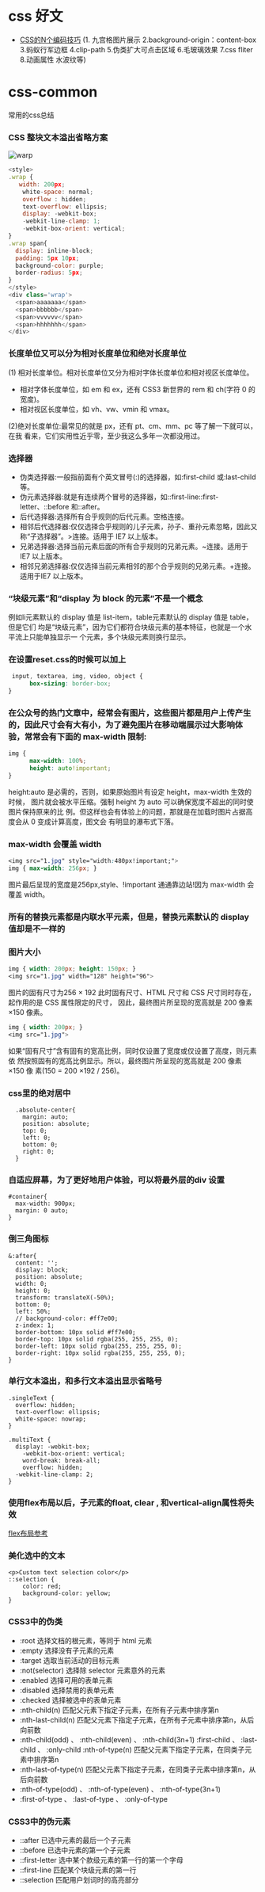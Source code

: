 # css 好文
* [CSS的N个编码技巧](https://juejin.cn/post/6924206099193135111) (1. 九宫格图片展示 2.background-origin：content-box 3.蚂蚁行军边框 4.clip-path 5.伪类扩大可点击区域 6.毛玻璃效果 7.css fliter 8.动画属性 水波纹等)

# css-common
常用的css总结

### CSS 整块文本溢出省略方案
![warp](./img/wrap.png)


```javascript
<style>
.wrap {
   width: 200px;
    white-space: normal;
    overflow : hidden;
    text-overflow: ellipsis;
    display: -webkit-box;
    -webkit-line-clamp: 1;
    -webkit-box-orient: vertical;
}
.wrap span{
  display: inline-block;
  padding: 5px 10px;
  background-color: purple;
  border-radius: 5px; 
}
</style>
<div class='wrap'>
  <span>aaaaaaa</span>
  <span>bbbbbb</span>
  <span>vvvvvv</span>
  <span>hhhhhhh</span>
</div>
```

### 长度单位又可以分为相对长度单位和绝对长度单位

(1) 相对长度单位。相对长度单位又分为相对字体长度单位和相对视区长度单位。

* 相对字体长度单位，如 em 和 ex，还有 CSS3 新世界的 rem 和 ch(字符 0 的宽度)。
* 相对视区长度单位，如 vh、vw、vmin 和 vmax。

(2)绝对长度单位:最常见的就是 px，还有 pt、cm、mm、pc 等了解一下就可以，在我
看来，它们实用性近乎零，至少我这么多年一次都没用过。

### 选择器

* 伪类选择器:一般指前面有个英文冒号(:)的选择器，如:first-child 或:last-child 等。
* 伪元素选择器:就是有连续两个冒号的选择器，如::first-line::first-letter、::before 和::after。
* 后代选择器:选择所有合乎规则的后代元素。空格连接。
* 相邻后代选择器:仅仅选择合乎规则的儿子元素，孙子、重孙元素忽略，因此又称“子选择器”。>连接。适用于 IE7 以上版本。
* 兄弟选择器:选择当前元素后面的所有合乎规则的兄弟元素。~连接。适用于 IE7 以上版本。
* 相邻兄弟选择器:仅仅选择当前元素相邻的那个合乎规则的兄弟元素。+连接。适用于IE7 以上版本。

### “块级元素”和“display 为 block 的元素”不是一个概念

   例如li元素默认的 display 值是 list-item，table元素默认的 display 值是 table，但是它们 均是“块级元素”，因为它们都符合块级元素的基本特征，也就是一个水平流上只能单独显示一 个元素，多个块级元素则换行显示。
   
### 在设置reset.css的时候可以加上

```css
 input, textarea, img, video, object {
      box-sizing: border-box;
}
```

### 在公众号的热门文章中，经常会有图片，这些图片都是用户上传产生的，因此尺寸会有大有小，为了避免图片在移动端展示过大影响体验，常常会有下面的 max-width 限制:

```css
img {
      max-width: 100%;
      height: auto!important;
}
```
height:auto 是必需的，否则，如果原始图片有设定 height，max-width 生效的时候， 图片就会被水平压缩。强制 height 为 auto 可以确保宽度不超出的同时使图片保持原来的比 例。但这样也会有体验上的问题，那就是在加载时图片占据高度会从 0 变成计算高度，图文会 有明显的瀑布式下落。

### max-width 会覆盖 width
```css
<img src="1.jpg" style="width:480px!important;">
img { max-width: 256px; }
```
图片最后呈现的宽度是256px,style、!important 通通靠边站!因为 max-width 会覆盖 width。

### 所有的替换元素都是内联水平元素，但是，替换元素默认的 display 值却是不一样的

### 图片大小 
```css
img { width: 200px; height: 150px; }
<img src="1.jpg" width="128" height="96">
```
图片的固有尺寸为256 × 192
此时固有尺寸、HTML 尺寸和 CSS 尺寸同时存在，起作用的是 CSS 属性限定的尺寸， 因此，最终图片所呈现的宽高就是 200 像素×150 像素。

```css
img { width: 200px; }
<img src="1.jpg">
```
如果“固有尺寸”含有固有的宽高比例，同时仅设置了宽度或仅设置了高度，则元素依 然按照固有的宽高比例显示。所以，最终图片所呈现的宽高就是 200 像素×150 像 素(150 = 200 ×192 / 256)。
### css里的绝对居中

```
  .absolute-center{
    margin: auto;
    position: absolute;
    top: 0;
    left: 0;
    bottom: 0;
    right: 0;
  }
```

### 自适应屏幕，为了更好地用户体验，可以将最外层的div 设置

```
#container{
  max-width: 900px;
  margin: 0 auto;
}
```
### 倒三角图标

```
&:after{
  content: '';
  display: block;
  position: absolute;
  width: 0;
  height: 0;
  transform: translateX(-50%);
  bottom: 0;
  left: 50%;
  // background-color: #ff7e00;
  z-index: 1;
  border-bottom: 10px solid #ff7e00;
  border-top: 10px solid rgba(255, 255, 255, 0);
  border-left: 10px solid rgba(255, 255, 255, 0);
  border-right: 10px solid rgba(255, 255, 255, 0);
}

```

### 单行文本溢出，和多行文本溢出显示省略号

```
.singleText {
  overflow: hidden;
  text-overflow: ellipsis;
  white-space: nowrap;
}

.multiText {
  display: -webkit-box;
	-webkit-box-orient: vertical;
	word-break: break-all;
	overflow: hidden;
  -webkit-line-clamp: 2;
}

```

### 使用flex布局以后，子元素的float, clear , 和vertical-align属性将失效

[flex布局参考](https://juejin.im/post/599970f4518825243a78b9d5)


### 美化选中的文本

```
<p>Custom text selection color</p>
::selection {
    color: red;
    background-color: yellow;
}
```

### CSS3中的伪类
* :root 选择文档的根元素，等同于 html 元素
* :empty 选择没有子元素的元素
* :target 选取当前活动的目标元素
* :not(selector) 选择除 selector 元素意外的元素
* :enabled 选择可用的表单元素
* :disabled 选择禁用的表单元素
* :checked 选择被选中的表单元素
* :nth-child(n) 匹配父元素下指定子元素，在所有子元素中排序第n
* :nth-last-child(n) 匹配父元素下指定子元素，在所有子元素中排序第n，从后向前数
* :nth-child(odd) 、 :nth-child(even) 、 :nth-child(3n+1)
:first-child 、 :last-child 、 :only-child
:nth-of-type(n) 匹配父元素下指定子元素，在同类子元素中排序第n
* :nth-last-of-type(n) 匹配父元素下指定子元素，在同类子元素中排序第n，从后向前数
* :nth-of-type(odd) 、 :nth-of-type(even) 、 :nth-of-type(3n+1)
* :first-of-type 、 :last-of-type 、 :only-of-type

### CSS3中的伪元素
* ::after 已选中元素的最后一个子元素
* ::before 已选中元素的第一个子元素
* ::first-letter 选中某个款级元素的第一行的第一个字母
* ::first-line 匹配某个块级元素的第一行
* ::selection 匹配用户划词时的高亮部分
